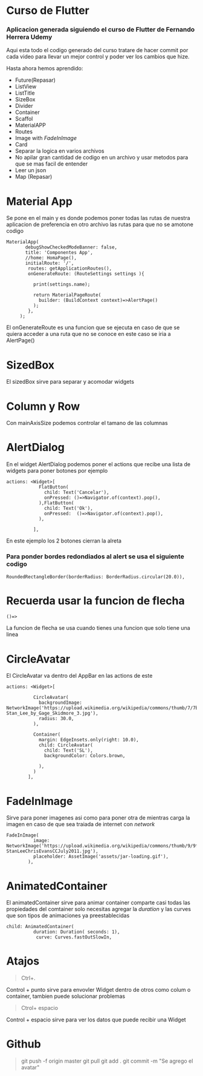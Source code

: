 # Curso de Flutter

### Aplicacion generada siguiendo el curso de Flutter de Fernando Herrera Udemy

Aqui esta todo el codigo generado del curso tratare de hacer commit por cada video para llevar un mejor control y poder ver los cambios que hize.

Hasta ahora hemos aprendido: 

* Future(Repasar)
* ListView
* ListTitle
* SizeBox
* Divider
* Container 
* Scaffol
* MaterialAPP
* Routes 
* Image with *FadeInImage*
* Card
* Separar la logica en varios archivos
* No apilar gran cantidad de codigo en un archivo y usar metodos para que se mas facil de entender
* Leer un json
* Map (Repasar)
 
# Material App
Se pone en el main y es donde podemos poner todas las rutas de nuestra aplicacion de preferencia en otro archivo las rutas para que no se amotone codigo
```
MaterialApp(
       debugShowCheckedModeBanner: false,
       title: 'Componentes App',
       //home: HomaPage(),
       initialRoute: '/',
        routes: getApplicationRoutes(),
        onGenerateRoute: (RouteSettings settings ){

          print(settings.name);

          return MaterialPageRoute(
            builder: (BuildContext context)=>AlertPage()
          );
        },
     );
```
El onGenerateRoute es una funcion que se ejecuta en caso de que se quiera acceder a una ruta que no se conoce  en este caso se iria a AlertPage()

# SizedBox
El sizedBox sirve para separar y acomodar widgets


# Column y Row

Con mainAxisSize podemos controlar el tamano de las columnas

# AlertDialog
En el widget AlertDialog podemos poner el actions que recibe una lista de widgets para poner botones por ejemplo

```
actions: <Widget>[
            FlatButton(
              child: Text('Cancelar'),
              onPressed: ()=>Navigator.of(context).pop(),
            ),FlatButton(
              child: Text('Ok'),
              onPressed:  ()=>Navigator.of(context).pop(),
            ),

          ],
```
En este ejemplo los 2 botones cierran la alreta 

### Para ponder bordes redondiados al alert se usa el siguiente codigo

```
RoundedRectangleBorder(borderRadius: BorderRadius.circular(20.0)),
```

# Recuerda usar la funcion de flecha
```
()=>
```
La funcion de flecha se usa cuando tienes una funcion que solo tiene una linea

# CircleAvatar
El CircleAvatar va dentro del AppBar en las actions de este
```
actions: <Widget>[

          CircleAvatar(
            backgroundImage: NetworkImage('https://upload.wikimedia.org/wikipedia/commons/thumb/7/7b/Stan_Lee_by_Gage_Skidmore_3.jpg/330px-Stan_Lee_by_Gage_Skidmore_3.jpg'),
            radius: 30.0,
          ),

          Container(
            margin: EdgeInsets.only(right: 10.0),
            child: CircleAvatar( 
              child: Text('SL'),
              backgroundColor: Colors.brown,

            ),
          )
        ],
```

# FadeInImage
Sirve para poner imagenes asi como para poner otra de mientras carga la imagen en caso de que sea traiada de internet con *network*

```
FadeInImage(
          image: NetworkImage('https://upload.wikimedia.org/wikipedia/commons/thumb/9/9f/StanLeeChrisEvansCCJuly2011.jpg/375px-StanLeeChrisEvansCCJuly2011.jpg'),
          placeholder: AssetImage('assets/jar-loading.gif'),
        ),
```
# AnimatedContainer
El animatedContainer sirve para animar container comparte casi todas las propiedades del comtainer solo necesitas agregar la *duration* y las curves que son tipos de animaciones ya preestablecidas

```
child: AnimatedContainer(
          duration: Duration( seconds: 1),
           curve: Curves.fastOutSlowIn,
```





# Atajos 
>Ctrl+. 

Control + punto sirve para envovler Widget dentro de otros como colum o container, tambien puede solucionar problemas

>Ctrol+ espacio

Control + espacio sirve para ver los datos que puede recibir una Widget 

# Github
>git push -f origin master
>git pull
>git add .
>git commit -m "Se agrego el avatar"
